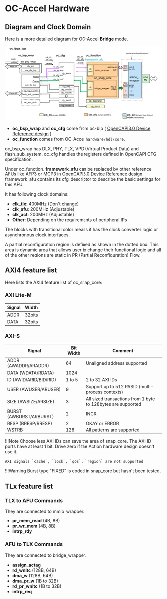 # OC-Accel Hardware

## Diagram and Clock Domain
Here is a more detailed diagram for OC-Accel **Bridge** mode.

![clock-domain](pictures/hw-clock-domain.svg)

* **oc_bsp_wrap** and **oc_cfg** come from oc-bip ( [OpenCAPI3.0 Device Reference design] )
* **oc_function** comes from OC-Accel `hardware/hdl/core`.

oc_bsp_wrap has DLX, PHY, TLX, VPD (Virtual Product Data) and flash_sub_system. oc_cfg handles the registers defined in OpenCAPI CFG specification. 


Under oc_function, **framework_afu** can be replaced by other reference AFUs like AFP3 or MCP3 in [OpenCAPI3.0 Device Reference design]. framework_afu contains its cfg_descriptor to describe the basic settings for this AFU. 

[OpenCAPI3.0 Device Reference design]: https://github.com/OpenCAPI/OpenCAPI3.0_Client_RefDesign

It has following clock domains: 

* **clk_tlx**: 400MHz (Don't change)
* **clk_afu**: 200MHz (Adjustable)
* **clk_act**: 200MHz (Adjustable)
* **Other**: Depending on the requirements of peripheral IPs

The blocks with transitional color means it has the clock converter logic or asynchronous clock interfaces. 

A partial reconfiguration region is defined as shown in the dotted box. This area is dynamic area that allows user to change their functional logic and all of the other regions are static in PR (Partial Reconfiguration) Flow.

## AXI4 feature list

Here lists the AXI4 feature list of oc_snap_core: 

### AXI Lite-M

| Signal | Width |
|----| ----|
|ADDR| 32bits|
|DATA| 32bits|


### AXI-S

| Signal | Bit Width | Comment |
|----| ----|---|
| ADDR (AWADDR/ARADDR)| 64 |  Unaligned address supported|
| DATA (WDATA/RDATA)| 1024| |
| ID (AWID/ARID/BID/RID)| 1 to 5 | 2 to 32 AXI IDs |
| USER (AWUSER/ARUSER)| 9 | Support up to 512 PASID (multi-process contexts)|
| SIZE (AWSIZE/ARSIZE) | 3 | All sized transactions from 1 byte to 128bytes are supported|
| BURST (AWBURST/ARBURST) | 2 | INCR |
| RESP (BRESP/RRESP)| 2| OKAY or ERROR |
| WSTRB | 128 |  All patterns are supported |


!!!Note
    Choose less AXI IDs can save the area of snap_core. The AXI ID ports have at least 1 bit. Drive zero if the Action hardware design doesn't use it. 
    
    AXI signals `cache`, `lock`, `qos`, `region` are not supported


!!!Warning
    Burst type "FIXED" is coded in snap_core but hasn't been tested.


## TLx feature list

### TLX to AFU Commands

They are connected to mmio_wrapper.

* **pr_mem_read** (4B, 8B)
* **pr_wr_mem** (4B, 8B)
* **intrp_rdy**

### AFU to TLX Commands

They are connected to bridge_wrapper.

* **assign_actag**
* **rd_wnitc** (128B, 64B)
* **dma_w** (128B, 64B)
* **dma_pr_w** (1B to 32B)
* **rd_pr_wnitc** (1B to 32B)
* **intrp_req**


